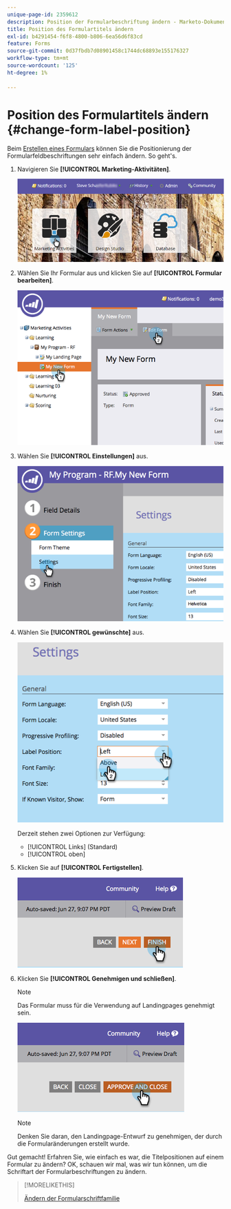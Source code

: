 ```yaml
---
unique-page-id: 2359612
description: Position der Formularbeschriftung ändern - Marketo-Dokumente - Produktdokumentation
title: Position des Formulartitels ändern
exl-id: b4291454-f6f8-4800-b806-6ea56d6f83cd
feature: Forms
source-git-commit: 0d37fbdb7d08901458c1744dc68893e155176327
workflow-type: tm+mt
source-wordcount: '125'
ht-degree: 1%

---
```


# Position des Formulartitels ändern {#change-form-label-position}

Beim [Erstellen eines Formulars](/help/marketo/product-docs/demand-generation/forms/creating-a-form/create-a-form.md) können Sie die Positionierung der Formularfeldbeschriftungen sehr einfach ändern. So geht&#39;s.

1. Navigieren Sie **[!UICONTROL Marketing-Aktivitäten]**.

   ![](assets/login-marketing-activities-2.png)

1. Wählen Sie Ihr Formular aus und klicken Sie auf **[!UICONTROL Formular bearbeiten]**.

   ![](assets/image2014-9-15-16-3a16-3a9.png)

1. Wählen Sie **[!UICONTROL Einstellungen]** aus.

   ![](assets/image2014-9-15-16-3a16-3a26.png)

1. Wählen Sie **[!UICONTROL gewünschte]** aus.

   ![](assets/image2014-9-15-16-3a16-3a39.png)

   Derzeit stehen zwei Optionen zur Verfügung:

   * [!UICONTROL Links] (Standard)
   * [!UICONTROL oben]

1. Klicken Sie auf **[!UICONTROL Fertigstellen]**.

   ![](assets/image2014-9-15-16-3a16-3a49.png)

1. Klicken Sie **[!UICONTROL Genehmigen und schließen]**.

   >[!NOTE]
   >
   >Das Formular muss für die Verwendung auf Landingpages genehmigt sein.

   ![](assets/image2014-9-15-16-3a17-3a12.png)

   >[!NOTE]
   >
   >Denken Sie daran, den Landingpage-Entwurf zu genehmigen, der durch die Formularänderungen erstellt wurde.

Gut gemacht! Erfahren Sie, wie einfach es war, die Titelpositionen auf einem Formular zu ändern? OK, schauen wir mal, was wir tun können, um die Schriftart der Formularbeschriftungen zu ändern.

>[!MORELIKETHIS]
>
>[Ändern der Formularschriftfamilie](/help/marketo/product-docs/demand-generation/forms/form-design/change-the-form-font-family.md)
